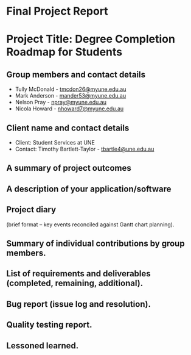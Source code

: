 # Final Project Report

# Project Title: Degree Completion Roadmap for Students

## Group members and contact details

* Tully McDonald - tmcdon26@myune.edu.au
* Mark Anderson - mander53@myune.edu.au
* Nelson Pray - npray@myune.edu.au
* Nicola Howard - nhoward7@myune.edu.au

## Client name and contact details
*	Client: Student Services at UNE
*	Contact: Timothy Bartlett-Taylor - tbartle4@une.edu.au


## A summary of project outcomes



## A description of your application/software

 
## Project diary
(brief format – key events reconciled against Gantt chart planning). 


## Summary of individual contributions by group members. 


## List of requirements and deliverables (completed, remaining, additional). 

## Bug report (issue log and resolution).

## Quality testing report. 

## Lessoned learned. 

